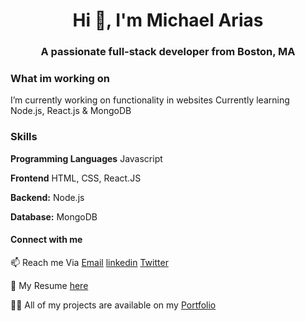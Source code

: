<h1 align="center">Hi 👋, I'm Michael Arias</h1>
<h3 align="center">A passionate full-stack developer from Boston, MA</h3>

### What im working on
I’m currently working on functionality in websites
Currently learning Node.js, React.js & MongoDB

### Skills 

**Programming Languages** Javascript

**Frontend** HTML, CSS, React.JS

**Backend:** Node.js

**Database:** MongoDB

#### Connect with me
📫 Reach me Via [Email](mailto:Michaelariasdls@gmail.com)
[linkedin](https://www.linkedin.com/in/michael-arias-/)
[Twitter](https://twitter.com/Mike_a_Dev)


📄 My Resume [here](https://docs.google.com/document/d/1D6rLpin9fQtEPkAd8OpLxWWmhjyeGx-Y/edit)  

👨‍💻 All of my projects are available on my [Portfolio](https://michaelariasdls.github.io/hostedport/)
